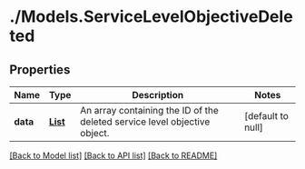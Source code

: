 # ./Models.ServiceLevelObjectiveDeleted
## Properties

Name | Type | Description | Notes
------------ | ------------- | ------------- | -------------
**data** | [**List**][1] | An array containing the ID of the deleted service level objective object. | [default to null]

[[Back to Model list]][2] [[Back to API list]][3] [[Back to README]][4]

[1]: string.md
[2]: ../README.md#documentation-for-models
[3]: ../README.md#documentation-for-api-endpoints
[4]: ../README.md
